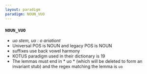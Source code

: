 ```yaml
---
layout: paradigm
paradigm: NOUN_VUO
---
```

### ` NOUN_VUO `

* _uo stem, uo : o ariationt_
* Universal POS is NOUN and legacy POS is NOUN
* suffixes use back vowel harmony
* KOTUS paradigm used in their dictionary is 19
* The lemmas must end in * uo * (which will be deleted to form an invariant stub) and the regex matching the lemma is ` uo `
